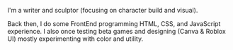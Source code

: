 I'm a writer and sculptor (focusing on character build and visual).

Back then, I do some FrontEnd programming HTML, CSS, and JavaScript experience. I also once testing beta games and designing (Canva & Roblox UI) mostly experimenting with color and utility.
